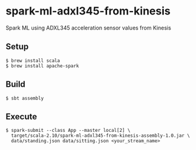 # spark-ml-adxl345-from-kinesis
Spark ML using ADXL345 acceleration sensor values from Kinesis

## Setup

```shell
$ brew install scala
$ brew install apache-spark
```

## Build

```shell
$ sbt assembly
```

## Execute

```shell
$ spark-submit --class App --master local[2] \
  target/scala-2.10/spark-ml-adxl345-from-kinesis-assembly-1.0.jar \
  data/standing.json data/sitting.json <your_stream_name>
```
